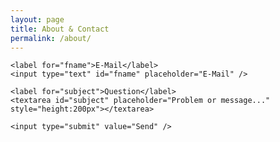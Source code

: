 ```yaml
---
layout: page
title: About & Contact
permalink: /about/
---
```



<form action="/">

    <label for="fname">E-Mail</label>
    <input type="text" id="fname" placeholder="E-Mail" />

    <label for="subject">Question</label>
    <textarea id="subject" placeholder="Problem or message..." style="height:200px"></textarea>

    <input type="submit" value="Send" />

  </form>

<style>
input[type=text], select, textarea {
    width: 100%;
    padding: 12px;
    border: 1px solid #ccc;
    border-radius: 4px;
    box-sizing: border-box;
    margin-top: 6px;
    margin-bottom: 16px;
    resize: vertical;
}

input[type=submit] {
    background-color: #4CAF50;
    color: white;
    padding: 12px 20px;
    border: none;
    border-radius: 4px;
    cursor: pointer;
}

input[type=submit]:hover {
    background-color: #45a049;
}
</style>

